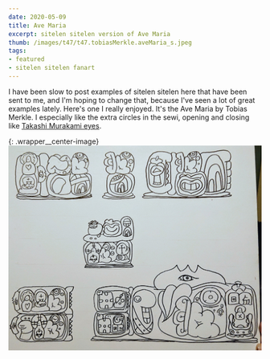 ```yaml
---
date: 2020-05-09
title: Ave Maria
excerpt: sitelen sitelen version of Ave Maria
thumb: /images/t47/t47.tobiasMerkle.aveMaria_s.jpeg
tags:
- featured
- sitelen sitelen fanart
---
```



I have been slow to post examples of sitelen sitelen here that have been sent to me, and I'm hoping to change that, because I've seen a lot of great examples lately.  Here's one I really enjoyed.  It's the Ave Maria by Tobias Merkle. I especially like the extra circles in the sewi, opening and closing like [Takashi Murakami eyes](https://www.artsy.net/collection/takashi-murakami-jellyfish-eyes).

{: .wrapper__center-image}
![ave maria'](/images/t47/t47.tobiasMerkle.aveMaria_l.jpeg)
